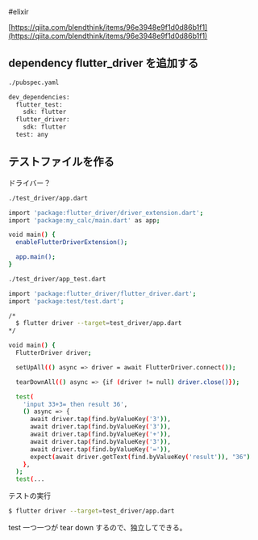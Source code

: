 #elixir 


[https://qiita.com/blendthink/items/96e3948e9f1d0d86b1f1](https://qiita.com/blendthink/items/96e3948e9f1d0d86b1f1)

## dependency flutter_driver を追加する

```bash
./pubspec.yaml

dev_dependencies:
  flutter_test:
    sdk: flutter
  flutter_driver:
    sdk: flutter
  test: any
```

## テストファイルを作る

ドライバー？

```bash
./test_driver/app.dart

import 'package:flutter_driver/driver_extension.dart';
import 'package:my_calc/main.dart' as app;

void main() {
  enableFlutterDriverExtension();

  app.main();
}
```

```bash
./test_driver/app_test.dart

import 'package:flutter_driver/flutter_driver.dart';
import 'package:test/test.dart';

/*
  $ flutter driver --target=test_driver/app.dart
*/

void main() {
  FlutterDriver driver;

  setUpAll(() async => driver = await FlutterDriver.connect());

  tearDownAll(() async => {if (driver != null) driver.close()});

  test(
    'input 33+3= then result 36',
    () async => {
      await driver.tap(find.byValueKey('3')),
      await driver.tap(find.byValueKey('3')),
      await driver.tap(find.byValueKey('+')),
      await driver.tap(find.byValueKey('3')),
      await driver.tap(find.byValueKey('=')),
      expect(await driver.getText(find.byValueKey('result')), "36")
    },
  );
  test(...

```

テストの実行

```bash
$ flutter driver --target=test_driver/app.dart
```

test 一つ一つが tear down するので、独立してできる。


